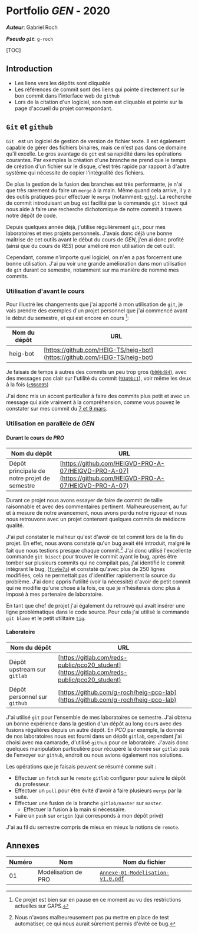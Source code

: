 # Portfolio *GEN* - 2020

***Auteur***: Gabriel Roch

***Pseudo `git`***: `g-roch`

[TOC]

## Introduction

- Les liens vers les dépôts sont cliquable 
- Les références de commit sont des liens qui pointe directement sur le bon commit dans l'interface web de `github`
- Lors de la citation d'un logiciel, son nom est cliquable et pointe sur la page d'accueil du projet correspondant.

## `Git` et `github`

`Git ` est un logiciel de gestion de version de fichier texte. Il est également capable de gérer des fichiers binaires, mais ce n'est pas dans ce domaine qu'il excelle. Le gros avantage de `git` est sa rapidité dans les opérations courantes. Par exemples la création d'une branche ne prend que le temps de création d'un fichier sur le disque, c'est très rapide par rapport à d'autre système qui nécessite de copier l'intégralité des fichiers.

De plus la gestion de la fusion des branches est très performante, je n'ai que très rarement du faire un `merge` à la main. Même quand cela arrive, il y a des outils pratiques pour effectuer le `merge` (notamment: [`gitg`](https://wiki.gnome.org/Apps/Gitg/)). La recherche de commit introduisant un bug est facilité par la commande `git bisect` qui nous aide à faire une recherche dichotomique de notre commit à travers notre dépôt de code.

Depuis quelques année déjà, j'utilise régulièrement `git`, pour mes laboratoires et mes projets personnels. J'avais donc déjà une bonne maîtrise de cet outils avant le début du cours de *GEN*, j'en ai donc profité (ainsi que du cours de *RES*) pour amélioré mon utilisation de cet outil.

Cependant, comme n'importe quel logiciel, on n'en a pas forcement une bonne utilisation. J'ai pu voir une grande amélioration dans mon utilisation de `git` durant ce semestre, notamment sur ma manière de nommé mes commits.

### Utilisation d'avant le cours

Pour illustré les changements que j'ai apporté à mon utilisation de `git`, je vais prendre des exemples d'un projet personnel que j'ai commencé avant le début du semestre, et qui est encore en cours [^1]:

| Nom du dépôt | URL                                                          |
| ------------ | ------------------------------------------------------------ |
| heig-bot     | [https://github.com/HEIG-TS/heig-bot](https://github.com/HEIG-TS/heig-bot) |

Je faisais de temps à autres des commits un peu trop gros ([`b00bd84`](https://github.com/HEIG-TS/heig-bot/commit/b00bd84efcb9c2d0a0ebe0533bfd9cd5af72cc37)), avec des messages pas clair sur l'utilité du commit ([`9349bc1`](https://github.com/HEIG-TS/heig-bot/commit/9349bc1c5aca2fad590e1953ce9c276657764082)), voir même les deux à la fois ([`c966095`](https://github.com/HEIG-TS/heig-bot/commit/c966095fc83db95ac2132f2206e411e4d666cc8e))

J'ai donc mis un accent particulier à faire des commits plus petit et avec un message qui aide vraiment à la compréhension, comme vous pouvez le constater sur mes commit du [7 et 9 mars](https://github.com/HEIG-TS/heig-bot/commits/master).

[^1]: Ce projet est bien sur en pause en ce moment au vu des restrictions actuelles sur GAPS.

### Utilisation en parallèle de *GEN*

#### Durant le cours de *PRO*

| Nom du dépôt                                 | URL                                                          |
| -------------------------------------------- | ------------------------------------------------------------ |
| Dépôt principale de notre projet de semestre | [https://github.com/HEIGVD-PRO-A-07/HEIGVD-PRO-A-07](https://github.com/HEIGVD-PRO-A-07/HEIGVD-PRO-A-07) |

Durant ce projet nous avons essayer de faire de commit de taille raisonnable et avec des commentaires pertinent. Malheureusement, au fur et à mesure de notre avancement, nous avons perdu notre rigueur et nous nous retrouvons avec un projet contenant quelques commits de médiocre qualité.

J'ai put constater le malheur qu'est d'avoir de tel commit lors de la fin du projet. En effet, nous avons constaté qu'un bug avait été introduit, malgré le fait que nous testions presque chaque commit.[^2] J'ai donc utilisé l'excellente commande `git bisect` pour trouver le commit ayant le bug, après être tomber sur plusieurs commits qui ne compilait pas, j'ai identifié le commit intégrant le bug, ([`fce9e7a`](https://github.com/HEIGVD-PRO-A-07/HEIGVD-PRO-A-07/commit/fce9e7ab8a87afdac4432cd229a41d4401dbca09)) et constaté qu'avec plus de 250 lignes modifiées, cela ne permettait pas d'identifier rapidement la source du problème. J'ai donc appris l'utilité (voir la nécessité) d'avoir de petit commit qui ne modifie qu'une chose à la fois, ce que je n'hésiterais donc plus à imposé à mes partenaire de laboratoire.

En tant que chef de projet j'ai également du retrouvé qui avait insérer une ligne problématique dans le code source. Pour cela j'ai utilisé la commande `git blame` et le petit utilitaire [`tig`](https://jonas.github.io/tig/).

[^2]: Nous n'avons malheureusement pas pu mettre en place de test automatiser, ce qui nous aurait sûrement permis d'évité ce bug.

#### Laboratoire

| Nom du dépôt | URL |
| --- | ---- |
| Dépôt upstream sur `gitlab`    |[https://gitlab.com/reds-public/pco20_student](https://gitlab.com/reds-public/pco20_student)      |
| Dépôt personnel sur `github`    | [https://github.com/g-roch/heig-pco-lab](https://github.com/g-roch/heig-pco-lab)     |

J'ai utilisé `git` pour l'ensemble de mes laboratoires ce semestre. J'ai obtenu un bonne expérience dans la gestion d'un dépôt au long cours avec des fusions régulières depuis un autre dépôt. En *PCO* par exemple, la donnée de nos laboratoires nous est fourni dans un dépôt `gitlab`, cependant j'ai choisi avec ma camarade, d'utilisé `github` pour ce laboratoire. J'avais donc quelques manipulation particulière pour récupéré la donnée sur `gitlab` puis de l'envoyer sur `github`, endroit ou nous avions également nos solutions.

Les opérations que je faisais peuvent se résumé comme suit : 

- Effectuer un `fetch` sur le `remote` `gitlab` configurer pour suivre le dépôt du professeur.
- Effectuer un `pull` pour être évité d'avoir à faire plusieurs `merge` par la suite.
- Effectuer une fusion de la branche `gitlab/master` sur `master`.
  - Effectuer la fusion à la main si nécessaire.
- Faire un `push` sur `origin` (qui corresponds à mon dépôt privé)

J'ai au fil du semestre compris de mieux en mieux la notions de `remote`.

## Annexes

| Numéro | Nom                 | Nom du fichier                                               |
| ------ | ------------------- | ------------------------------------------------------------ |
| 01     | Modélisation de PRO | [`Annexe-01-Modelisation-v1.0.pdf`](https://github.com/g-roch/heig-gen-portfolio/blob/master/Annexe-01-Modelisation-v1.0.pdf) |

